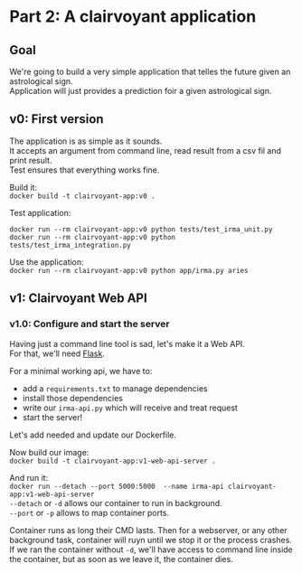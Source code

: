 # Part 2: A clairvoyant application

## Goal
We're going to build a very simple application that telles the future given an astrological sign.  
Application will just provides a prediction foir a given astrological sign.

## v0: First version
The application is as simple as it sounds.  
It accepts an argument from command line, read result from a csv fil and print result.  
Test ensures that everything works fine.

Build it:  
`docker build -t clairvoyant-app:v0 .`
  
Test application:  
```
docker run --rm clairvoyant-app:v0 python tests/test_irma_unit.py
docker run --rm clairvoyant-app:v0 python tests/test_irma_integration.py
```
  
Use the application:  
`docker run --rm clairvoyant-app:v0 python app/irma.py aries`
  

## v1: Clairvoyant Web API
### v1.0: Configure and start the server
Having just a command line tool is sad, let's make it a Web API.  
For that, we'll need [Flask](http://flask.pocoo.org/).  

For a minimal working api, we have to:  
- add a `requirements.txt` to manage dependencies  
- install those dependencies  
- write our `irma-api.py` which will receive and treat request  
- start the server!  

Let's add needed and update our Dockerfile.  
  
Now build our image:  
`docker build -t clairvoyant-app:v1-web-api-server .`

And run it:  
`docker run --detach --port 5000:5000  --name irma-api clairvoyant-app:v1-web-api-server`  
`--detach`  or `-d` allows our container to run in background.  
`--port` or `-p` allows to map container ports.  


Container runs as long their CMD lasts. Then for a webserver, or any other background task, container will ruyn until we stop it or the process crashes.  
If we ran the container without `-d`, we'll have access to command line inside the container, but as soon as we leave it, the container dies. 

